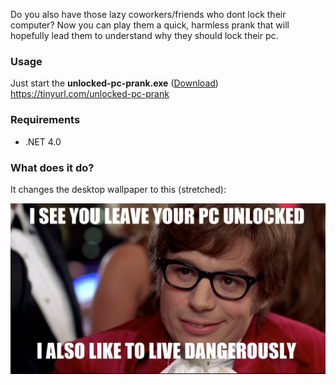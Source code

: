 Do you also have those lazy coworkers/friends who dont lock their computer?
Now you can play them a quick, harmless prank that will hopefully lead them to understand why they should lock their pc.

### Usage
Just start the **unlocked-pc-prank.exe** ([Download](https://github.com/samuba/unlocked-pc-prank/blob/master/BuildOutput/unlocked-pc-prank.exe?raw=true))
https://tinyurl.com/unlocked-pc-prank

### Requirements
* .NET 4.0 

### What does it do?
It changes the desktop wallpaper to this (stretched):

<img src="https://github.com/samuba/unlocked-pc-prank/blob/master/Resources/dangerously.jpg?raw=true">
